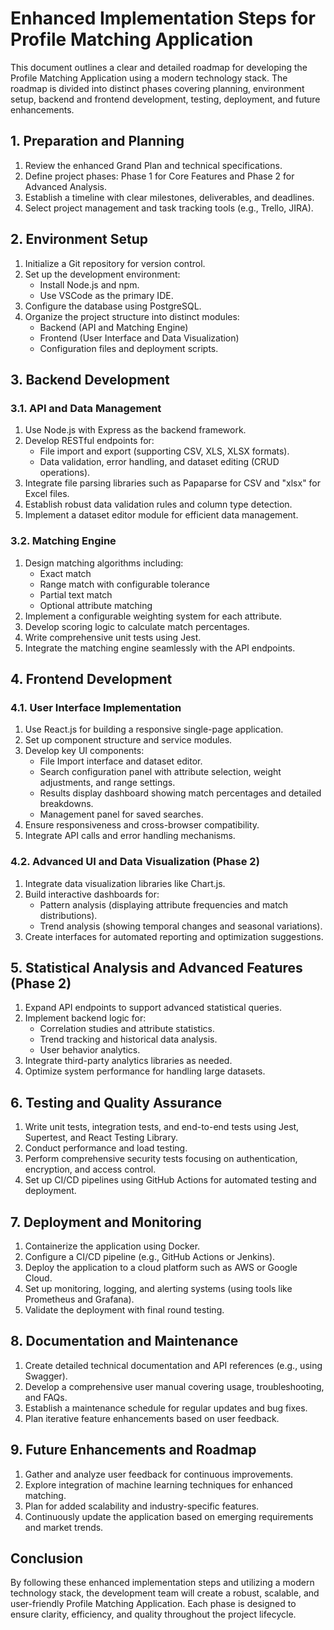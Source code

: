 # Enhanced Implementation Steps for Profile Matching Application

This document outlines a clear and detailed roadmap for developing the Profile Matching Application using a modern technology stack. The roadmap is divided into distinct phases covering planning, environment setup, backend and frontend development, testing, deployment, and future enhancements.

## 1. Preparation and Planning
1. Review the enhanced Grand Plan and technical specifications.
2. Define project phases: Phase 1 for Core Features and Phase 2 for Advanced Analysis.
3. Establish a timeline with clear milestones, deliverables, and deadlines.
4. Select project management and task tracking tools (e.g., Trello, JIRA).

## 2. Environment Setup
1. Initialize a Git repository for version control.
2. Set up the development environment:
   - Install Node.js and npm.
   - Use VSCode as the primary IDE.
3. Configure the database using PostgreSQL.
4. Organize the project structure into distinct modules:
   - Backend (API and Matching Engine)
   - Frontend (User Interface and Data Visualization)
   - Configuration files and deployment scripts.

## 3. Backend Development
### 3.1. API and Data Management
1. Use Node.js with Express as the backend framework.
2. Develop RESTful endpoints for:
   - File import and export (supporting CSV, XLS, XLSX formats).
   - Data validation, error handling, and dataset editing (CRUD operations).
3. Integrate file parsing libraries such as Papaparse for CSV and "xlsx" for Excel files.
4. Establish robust data validation rules and column type detection.
5. Implement a dataset editor module for efficient data management.

### 3.2. Matching Engine
1. Design matching algorithms including:
   - Exact match
   - Range match with configurable tolerance
   - Partial text match
   - Optional attribute matching
2. Implement a configurable weighting system for each attribute.
3. Develop scoring logic to calculate match percentages.
4. Write comprehensive unit tests using Jest.
5. Integrate the matching engine seamlessly with the API endpoints.

## 4. Frontend Development
### 4.1. User Interface Implementation
1. Use React.js for building a responsive single-page application.
2. Set up component structure and service modules.
3. Develop key UI components:
   - File Import interface and dataset editor.
   - Search configuration panel with attribute selection, weight adjustments, and range settings.
   - Results display dashboard showing match percentages and detailed breakdowns.
   - Management panel for saved searches.
4. Ensure responsiveness and cross-browser compatibility.
5. Integrate API calls and error handling mechanisms.

### 4.2. Advanced UI and Data Visualization (Phase 2)
1. Integrate data visualization libraries like Chart.js.
2. Build interactive dashboards for:
   - Pattern analysis (displaying attribute frequencies and match distributions).
   - Trend analysis (showing temporal changes and seasonal variations).
3. Create interfaces for automated reporting and optimization suggestions.

## 5. Statistical Analysis and Advanced Features (Phase 2)
1. Expand API endpoints to support advanced statistical queries.
2. Implement backend logic for:
   - Correlation studies and attribute statistics.
   - Trend tracking and historical data analysis.
   - User behavior analytics.
3. Integrate third-party analytics libraries as needed.
4. Optimize system performance for handling large datasets.

## 6. Testing and Quality Assurance
1. Write unit tests, integration tests, and end-to-end tests using Jest, Supertest, and React Testing Library.
2. Conduct performance and load testing.
3. Perform comprehensive security tests focusing on authentication, encryption, and access control.
4. Set up CI/CD pipelines using GitHub Actions for automated testing and deployment.

## 7. Deployment and Monitoring
1. Containerize the application using Docker.
2. Configure a CI/CD pipeline (e.g., GitHub Actions or Jenkins).
3. Deploy the application to a cloud platform such as AWS or Google Cloud.
4. Set up monitoring, logging, and alerting systems (using tools like Prometheus and Grafana).
5. Validate the deployment with final round testing.

## 8. Documentation and Maintenance
1. Create detailed technical documentation and API references (e.g., using Swagger).
2. Develop a comprehensive user manual covering usage, troubleshooting, and FAQs.
3. Establish a maintenance schedule for regular updates and bug fixes.
4. Plan iterative feature enhancements based on user feedback.

## 9. Future Enhancements and Roadmap
1. Gather and analyze user feedback for continuous improvements.
2. Explore integration of machine learning techniques for enhanced matching.
3. Plan for added scalability and industry-specific features.
4. Continuously update the application based on emerging requirements and market trends.

## Conclusion
By following these enhanced implementation steps and utilizing a modern technology stack, the development team will create a robust, scalable, and user-friendly Profile Matching Application. Each phase is designed to ensure clarity, efficiency, and quality throughout the project lifecycle.